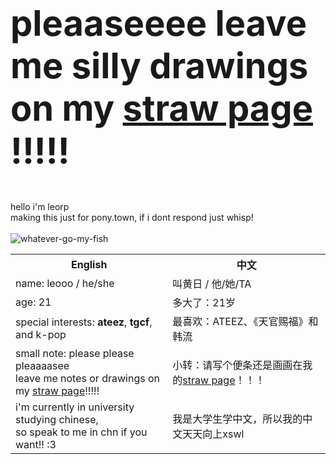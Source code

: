 <h2 style="font-size:4em; ">pleaaseeee leave me silly drawings on my <a href="https://matzlikeallergy.straw.page/">straw page</a> !!!!!</h2>
hello i'm leorp<br>
making this just for pony.town, if i dont respond just whisp!<br>

<br>
<img src="https://i.ibb.co/VTqLdKS/whatever-go-my-fish.gif" alt="whatever-go-my-fish" border="0" />


 <table>
  <tr>
    <th>English</th>
    <th>中文</th>
  </tr>
  <tr>
    <td>name: leooo / he/she</td>
    <td>叫黄日 / 他/她/TA</td>
  </tr>
  <tr>
    <td>age: 21</td>
    <td>多大了：21岁</td>
  </tr>
  <tr>
    <td>special interests: <strong>ateez</strong>, <strong>tgcf</strong>, and k-pop</td>
    <td>最喜欢：ATEEZ、《天官赐福》和韩流</td>
  </tr>
   <tr>
<td>small note: please please pleaaaasee <br> leave me notes or drawings on my <a href="https://matzlikeallergy.straw.page/">straw page</a>!!!!!</td>
<td>小转：请写个便条还是画画在我的<a href="https://matzlikeallergy.straw.page/">straw page</a>！！！</td> 
   </tr>
   
<tr> 
<td>i'm currently in university studying chinese, <br>so speak to me in chn if you want!! :3 </td>
<td>我是大学生学中文，所以我的中文天天向上xswl</td>
</tr>

</table> 
<!---
divixxyy/divixxyy is a ✨ special ✨ repository because its `README.md` (this file) appears on your GitHub profile.
You can click the Preview link to take a look at your changes.
--->
